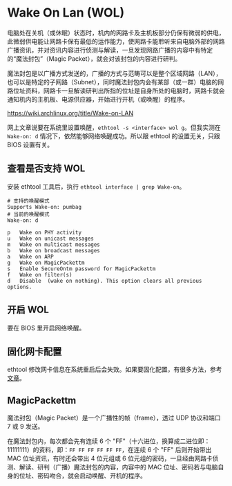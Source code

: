 # Wake On Lan (WOL)

电脑处在关机（或休眠）状态时，机内的网路卡及主机板部分仍保有微弱的供电，此微弱供电能让网路卡保有最低的运作能力，使网路卡能聆听来自电脑外部的网路广播资讯，并对资讯内容进行侦测与解读，一旦发现网路广播的内容中有特定的“魔法封包”（Magic Packet），就会对该封包的内容进行研判。

魔法封包是以广播方式发送的，广播的方式与范畴可以是整个区域网路（LAN），也可以是特定的子网路（Subnet），同时魔法封包内会有某部（或一群）电脑的网路位址资料，网路卡一旦解读研判出所指的位址是自身所处的电脑时，网路卡就会通知机内的主机板、电源供应器，开始进行开机（或唤醒）的程序。

https://wiki.archlinux.org/title/Wake-on-LAN

网上文章说要在系统里设置唤醒，`ethtool -s <interface> wol g`。但我实测在 `Wake-on: d` 情况下，依然能够网络唤醒成功。所以跟 ethtool 的设置无关，只跟 BIOS 设置有关。

## 查看是否支持 WOL

安装 ethtool 工具后，执行 `ethtool interface | grep Wake-on`。

```
# 支持的唤醒模式
Supports Wake-on: pumbag
# 当前的唤醒模式
Wake-on: d
```

```
p   Wake on PHY activity
u   Wake on unicast messages
m   Wake on multicast messages
b   Wake on broadcast messages
a   Wake on ARP
g   Wake on MagicPackettm
s   Enable SecureOntm password for MagicPackettm
f   Wake on filter(s)
d   Disable  (wake on nothing). This option clears all previous options.
```

## 开启 WOL

要在 BIOS 里开启网络唤醒。


## 固化网卡配置

ethtool 修改网卡信息在系统重启后会失效。如果要固化配置，有很多方法，参考[文章](https://wiki.archlinux.org/title/Wake-on-LAN#Make_it_persistent)。

## MagicPackettm

魔法封包（Magic Packet）是一个广播性的帧（frame），透过 UDP 协议和端口 7 或 9 发送。

在魔法封包内，每次都会先有连续 6 个 "FF"（十六进位，换算成二进位即：11111111）的资料，即：`FF FF FF FF FF FF`，在连续 6 个 "FF" 后则开始带出 MAC 位址资讯，有时还会带出 4 位元组或 6 位元组的密码，一旦经由网路卡侦测、解读、研判（广播）魔法封包的内容，内容中的 MAC 位址、密码若与电脑自身的位址、密码吻合，就会启动唤醒、开机的程序。
